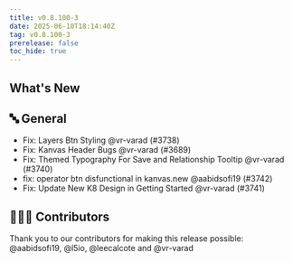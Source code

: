 ```yaml
---
title: v0.8.100-3
date: 2025-06-10T18:14:40Z
tag: v0.8.100-3
prerelease: false
toc_hide: true
---
```


## What's New
## 🔤 General
- Fix: Layers Btn Styling @vr-varad (#3738)
- Fix: Kanvas Header Bugs @vr-varad (#3689)
- Fix: Themed Typography For Save and Relationship Tooltip @vr-varad (#3740)
- fix: operator btn disfunctional in kanvas.new @aabidsofi19 (#3742)
- Fix: Update New K8 Design in Getting Started @vr-varad (#3741)

## 👨🏽‍💻 Contributors

Thank you to our contributors for making this release possible:
@aabidsofi19, @l5io, @leecalcote and @vr-varad

